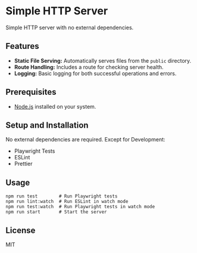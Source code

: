 # Simple HTTP Server

Simple HTTP server with no external dependencies.

## Features
- **Static File Serving:** Automatically serves files from the `public` directory.
- **Route Handling:** Includes a route for checking server health.
- **Logging:** Basic logging for both successful operations and errors.

## Prerequisites
- [Node.js](https://nodejs.org/en/) installed on your system.

## Setup and Installation
No external dependencies are required. Except for Development:

* Playwright Tests
* ESLint
* Prettier

## Usage

```
npm run test        # Run Playwright tests
npm run lint:watch  # Run ESLint in watch mode
npm run test:watch  # Run Playwright tests in watch mode
npm run start       # Start the server
```

## License
MIT
